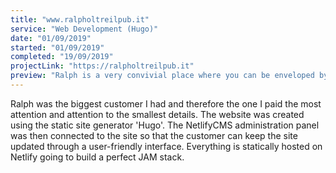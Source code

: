 ```yaml
---
title: "www.ralpholtreilpub.it"
service: "Web Development (Hugo)"
date: "01/09/2019"
started: "01/09/2019"
completed: "19/09/2019"
projectLink: "https://ralpholtreilpub.it"
preview: "Ralph is a very convivial place where you can be enveloped by the sparkling poolside atmosphere on summer evenings accompanied by music, cocktails and excellent pizzas created for you with high quality ingredients."
---
```


Ralph was the biggest customer I had and therefore the one I paid the most attention and attention to the smallest details. The website was created using the static site generator 'Hugo'. The NetlifyCMS administration panel was then connected to the site so that the customer can keep the site updated through a user-friendly interface. Everything is statically hosted on Netlify going to build a perfect JAM stack.
